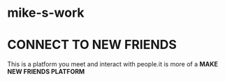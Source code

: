 # mike-s-work
<!doctype html>
<html
<head>
  <title> MIKE'S WORK </title>
</head>
<body>
  <h1 style="clour=red" background-colour="blue">CONNECT TO NEW FRIENDS </h1>
  <p> This is a platform you meet and interact with people.it is more of a <b>MAKE NEW FRIENDS PLATFORM</b></p>
</body>
</html>





